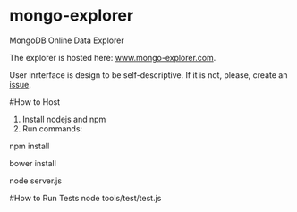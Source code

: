 # mongo-explorer
MongoDB Online Data Explorer

The explorer is hosted here: www.mongo-explorer.com.

User inrterface is design to be self-descriptive. If it is not, please, create an [issue](https://github.com/pcherkasova/mongo-explorer/issues).


#How to Host
1. Install nodejs and npm
2. Run commands:

  npm install
  
  bower install
  
  node server.js


#How to Run Tests
node tools/test/test.js





